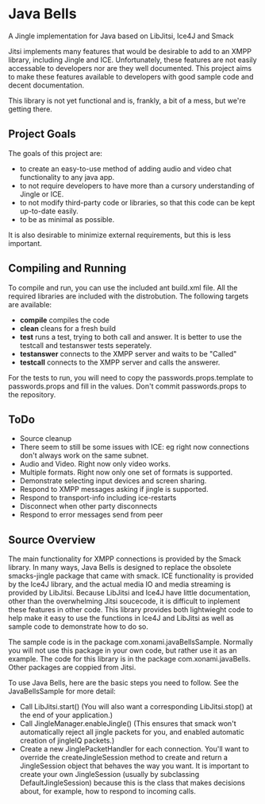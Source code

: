 Java Bells
============

A Jingle implementation for Java based on LibJitsi, Ice4J and Smack

Jitsi implements many features that would be desirable to add to an XMPP library, including
Jingle and ICE. Unfortunately, these features are not easily accessable to developers
nor are they well documented.
This project aims to make these features available to developers with good sample code
and decent documentation.

This library is not yet functional and is, frankly, a bit of a mess, but we're getting there.


Project Goals
-------------

The goals of this project are:

- to create an easy-to-use method of adding audio and video chat functionality to any java app.
- to not require developers to have more than a cursory understanding of Jingle or ICE.
- to not modify third-party code or libraries, so that this code can be kept up-to-date easily.
- to be as minimal as possible.

It is also desirable to minimize external requirements, but this is less important.

Compiling and Running
-------------------

To compile and run, you can use the included ant build.xml file. All the required libraries
are included with the distrobution. The following targets are available:
- **compile** compiles the code
- **clean** cleans for a fresh build
- **test** runs a test, trying to both call and answer. It is better to use the testcall and testanswer tests seperately.
- **testanswer** connects to the XMPP server and waits to be "Called"
- **testcall** connects to the XMPP server and calls the answerer.

For the tests to run, you will need to copy the passwords.props.template to passwords.props and fill
in the values. Don't commit passwords.props to the repository.

ToDo
----

- Source cleanup
- There seem to still be some issues with ICE: eg right now connections don't always work on the same subnet.
- Audio and Video. Right now only video works.
- Multiple formats. Right now only one set of formats is supported.
- Demonstrate selecting input devices and screen sharing.
- Respond to XMPP messages asking if jingle is supported.
- Respond to transport-info including ice-restarts
- Disconnect when other party disconnects
- Respond to error messages send from peer

Source Overview
---------------

The main functionality for XMPP connections is provided by the Smack library. In many ways, Java
Bells is designed to replace the obsolete smacks-jingle package that came with smack.
ICE functionality is provided by
the Ice4J library, and the actual media IO and media streaming is provided by LibJitsi. Because
LibJitsi and Ice4J have little documentation, other than the overwhelming Jitsi soucecode, it is
difficult to inplement these features in other code. This library provides both lightwieght
code to help make it easy to use the functions in Ice4J and LibJitsi as well as sample code to
demonstrate how to do so.

The sample code is in the package com.xonami.javaBellsSample. Normally you will not use this package
in your own code, but rather use it as an example. The code for this library is in the package
com.xonami.javaBells. Other packages are coppied from Jitsi.


To use Java Bells, here are the basic steps you need to follow. See the JavaBellsSample for more detail:

- Call LibJitsi.start() (You will also want a corresponding LibJitsi.stop() at the end of your application.)
- Call JingleManager.enableJingle() (This ensures that smack won't automatically reject all jingle packets
  for you, and enabled automatic creation of jingleIQ packets.)
- Create a new JinglePacketHandler for each connection. You'll want to override the createJingleSession
  method to create and return a JingleSession object that behaves the way you want. It is important to create
  your own JingleSession (usually by subclassing DefaultJingleSession) because this is the class that
  makes decisions about, for example, how to respond to incoming calls.

